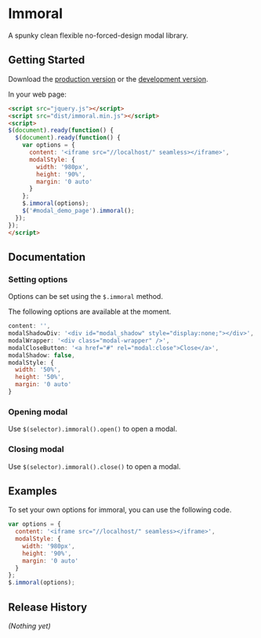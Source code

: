 # Immoral

A spunky clean flexible no-forced-design modal library.

## Getting Started
Download the [production version][min] or the [development version][max].

[min]: https://raw.github.com/aniketpant/immoral/master/dist/immoral.min.js
[max]: https://raw.github.com/aniketpant/immoral/master/dist/immoral.js

In your web page:

```html
<script src="jquery.js"></script>
<script src="dist/immoral.min.js"></script>
<script>
$(document).ready(function() {
  $(document).ready(function() {
    var options = {
      content: '<iframe src="//localhost/" seamless></iframe>',
      modalStyle: {
        width: '980px',
        height: '90%',
        margin: '0 auto'
      }
    };
    $.immoral(options);
    $('#modal_demo_page').immoral();
  });
});
</script>
```

## Documentation

### Setting options

Options can be set using the `$.immoral` method.

The following options are available at the moment.
```js
content: '',
modalShadowDiv: '<div id="modal_shadow" style="display:none;"></div>',
modalWrapper: '<div class="modal-wrapper" />',
modalCloseButton: '<a href="#" rel="modal:close">Close</a>',
modalShadow: false,
modalStyle: {
  width: '50%',
  height: '50%',
  margin: '0 auto'
}
```

### Opening modal

Use `$(selector).immoral().open()` to open a modal.

### Closing modal

Use `$(selector).immoral().close()` to open a modal.

## Examples

To set your own options for immoral, you can use the following code.

```js
var options = {
  content: '<iframe src="//localhost/" seamless></iframe>',
  modalStyle: {
    width: '980px',
    height: '90%',
    margin: '0 auto'
  }
};
$.immoral(options);
```

## Release History
_(Nothing yet)_